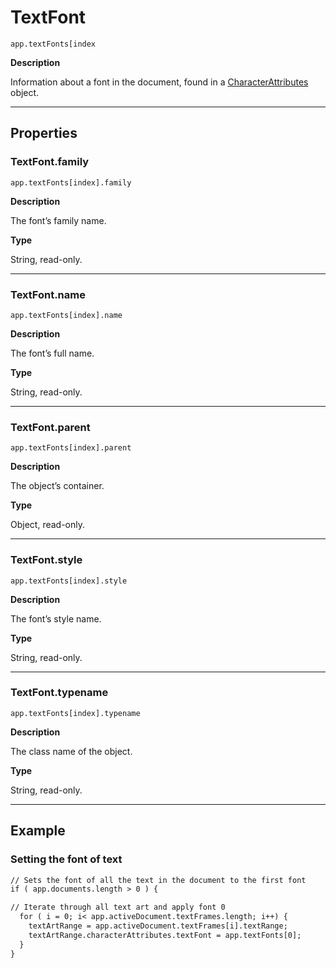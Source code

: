 <a id="jsobjref-textfont"></a>

# TextFont

`app.textFonts[index`

**Description**

Information about a font in the document, found in a [CharacterAttributes](CharacterAttributes.md#jsobjref-characterattributes) object.

---

## Properties

<a id="jsobjref-textfont-family"></a>

### TextFont.family

`app.textFonts[index].family`

**Description**

The font’s family name.

**Type**

String, read-only.

---

<a id="jsobjref-textfont-name"></a>

### TextFont.name

`app.textFonts[index].name`

**Description**

The font’s full name.

**Type**

String, read-only.

---

<a id="jsobjref-textfont-parent"></a>

### TextFont.parent

`app.textFonts[index].parent`

**Description**

The object’s container.

**Type**

Object, read-only.

---

<a id="jsobjref-textfont-style"></a>

### TextFont.style

`app.textFonts[index].style`

**Description**

The font’s style name.

**Type**

String, read-only.

---

<a id="jsobjref-textfont-typename"></a>

### TextFont.typename

`app.textFonts[index].typename`

**Description**

The class name of the object.

**Type**

String, read-only.

---

## Example

### Setting the font of text

```default
// Sets the font of all the text in the document to the first font
if ( app.documents.length > 0 ) {

// Iterate through all text art and apply font 0
  for ( i = 0; i< app.activeDocument.textFrames.length; i++) {
    textArtRange = app.activeDocument.textFrames[i].textRange;
    textArtRange.characterAttributes.textFont = app.textFonts[0];
  }
}
```
